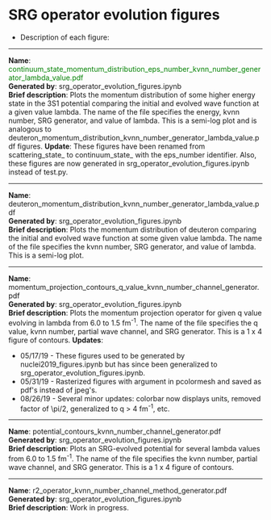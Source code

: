 # SRG operator evolution figures


* Description of each figure:

____________________________________________________________________________________________________________________________
__Name__: <font color=green>continuum_state_momentum_distribution_eps_number_kvnn_number_generator_lambda_value.pdf</font><br/>
__Generated by__: srg_operator_evolution_figures.ipynb<br/>
__Brief description__: Plots the momentum distribution of some higher energy state in the 3S1 potential comparing the initial and evolved wave function at a given value lambda. The name of the file specifies the energy, kvnn number, SRG generator, and value of lambda. This is a semi-log plot and is analogous to deuteron_momentum_distribution_kvnn_number_generator_lambda_value.pdf figures.
__Update__: These figures have been renamed from scattering_state_ to continuum_state_ with the eps_number identifier. Also, these figures are now generated in srg_operator_evolution_figures.ipynb instead of test.py.<br/>

______________________________________________________________________________________________________________________________
__Name__: deuteron_momentum_distribution_kvnn_number_generator_lambda_value.pdf<br/>
__Generated by__: srg_operator_evolution_figures.ipynb<br/>
__Brief description__: Plots the momentum distribution of deuteron comparing the initial and evolved wave function at some given value lambda. The name of the file specifies the kvnn number, SRG generator, and value of lambda. This is a semi-log plot.<br/>

______________________________________________________________________________________________________________________________
__Name__: momentum_projection_contours_q_value_kvnn_number_channel_generator.pdf<br/>
__Generated by__: srg_operator_evolution_figures.ipynb<br/>
__Brief description__: Plots the momentum projection operator for given q value evolving in lambda from 6.0 to 1.5 fm<sup>-1</sup>. The name of the file specifies the q value, kvnn number, partial wave channel, and SRG generator. This is a 1 x 4 figure of contours.
__Updates__:<br/>
* 05/17/19 - These figures used to be generated by nuclei2019_figures.ipynb but has since been generalized to srg_operator_evolution_figures.ipynb.
* 05/31/19 - Rasterized figures with argument in pcolormesh and saved as pdf's instead of jpeg's.<br/>
* 08/26/19 - Several minor updates: colorbar now displays units, removed factor of \pi/2, generalized to q > 4 fm<sup>-1</sup>, etc.

______________________________________________________________________________________________________________________________
__Name__: potential_contours_kvnn_number_channel_generator.pdf<br/>
__Generated by__: srg_operator_evolution_figures.ipynb<br/>
__Brief description__: Plots an SRG-evolved potential for several lambda values from 6.0 to 1.5 fm<sup>-1</sup>. The name of the file specifies the kvnn number, partial wave channel, and SRG generator. This is a 1 x 4 figure of contours.

______________________________________________________________________________________________________________________________
__Name__: r2_operator_kvnn_number_channel_method_generator.pdf<br/>
__Generated by__: srg_operator_evolution_figures.ipynb<br/>
__Brief description__: Work in progress.
